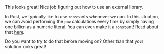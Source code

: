 This looks great! Nice job figuring out how to use an external library.

In Rust, we typically like to use `const`ants whenever we can. In this situation, we can avoid performing the `pow` calculations every time by simply having one billion as a numeric literal. You can even make it a `const`ant! Read about that [here][const].

Do you want to try to do that before moving on? Other than that your solution looks great!

[const]: https://doc.rust-lang.org/std/keyword.const.html